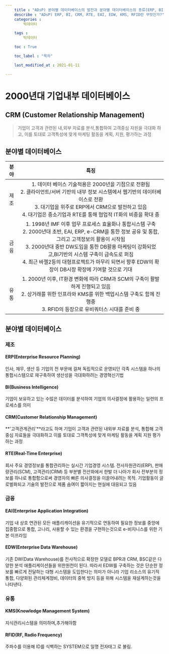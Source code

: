 ```yaml
---
    title : "ADsP) 분야별 데이터베이스의 발전과 분야별 데이터베이스의 종류[ERP, BI, CRM, RTE, EAI, EDW, KMS, RFID]"
    describe : "ADsP) ERP, BI, CRM, RTE, EAI, EDW, KMS, RFID란 무엇인가?"
    categories : 
        빅데이터   

    tags :
        빅데이터

    toc : True

    toc_label : "목차"        

    last_modified_at : 2021-01-11

---
```

# 2000년대 기업내부 데이터베이스

## CRM (Customer Relationship Management)
 > 기업이 고객과 관련된 내,외부 자료를 분석,통합하여 고객중심 자원을 극대화 하고, 이를 토대로 고객특성에 맞게 마케팅 활동을 계획, 지원, 평가하는 과정

## 분야별 데이터베이스
|분야|특징|
|:---------:|:---------:|
|제조|1. 데이터 베이스 기술적용은 2000년을 기점으로 전환됨 <br/> 2. 클라이언트/서버 기반의 내부 정보 시스템에서 웹기반의 데이터베이스로 전환 <br/> 3. 대기업을 위주로 ERP에서 CRM으로 발전하고 있음 <br/> 4. 대기업은 중소기업과 RTE를 통해 협업적 IT화의 비중을 확대 중|
|금융|1. 1998년 IMF 이후 업무 프로세스 효율화나 통합시스템 구축 <br/> 2. 2000년대 초반, EAI, ERP, e-CRM을 통한 정보 공유 및 통합, 그리고 고객정보의 활용이 시작됨 <br/> 3. 2000년대 중반 DW도입을 통한 DB활용 마케팅이 강화되었고,BI기반의 시스템 구축이 급속도로 퍼짐 <br/> 4. 최근 바젤2등의 대형프로젝트가 마무리 되면서 향후 EDW의 확장이 DB시장 확장에 기여할 것으로 기대|
|유통|1. 2000년 이후, IT환경 변화에 따라 CRM과 SCM의 구축이 활발하게 진행되고 있음 <br/> 2. 상거래를 위한 인프라와 KMS를 위한 백업시스템 구축도 함께 진행중 <br/> 3. RFID의 등장으로 유비쿼터스 시대를 준비 중|

## 분야별 데이터베이스
### 제조 
#### ERP(Enterprise Resource Planning)
인사, 재무, 생산 등 기업의 전 부문에 걸쳐 독립적으로 운영되던 각족 시스템을 하나의 통합시스템으로 재구축하여 생산성을 극대화하려는 경영혁신기법
#### BI(Business Intelligence)
 기업이 보유하고 있는 수많은 데이터를 분석하여 기업의 의사결정에 활용하는 일련의 프로세스를 의미

#### CRM(Customer Relationship Management)
 **'고객관계관리'**라고도 하며 기업이 고객과 관련된 내외부 자료를 분석, 통합해 고객중심 자료들을 극대화하고 이를 토대로 그객특성에 맞게 마케팅 활동을 계획 지원 평가하는 과정

#### RTE(Real-Time Enterprise)
 회사 주요 경영정보를 통합관리하는 실시간 기업경영 시스템. 전사자원관리(ERP), 판매량관리(SCM), 고객관리(CRM) 등 부분별 전산화에서 한발 더 나아가 회사 전부분의 정보를 하나로 통합함으로써 경영자의 빠른 의사결정을 이끌어내려는 목적. 기업활동이 글로벌화되고 기술의 발전으로 제품 숨여이 짧아지는 현실에 대응되고 있음
### 금융
#### EAI(Enterprise Application Integration)
 기업 내 상호 연관된 모든 애플리캐이션을 유기적으로 연동하여 필요한 정보를 중앙에 집중함으로 통합, 고나리, 사용할 수 있는 환경을 구현하는것으로 e-비지니스를 위한 기본 이프라임

#### EDW(Enterprise Data Warehouse)
  기존 DW(Data Warehouse)를 전사적으로 확장한 모델로 BPR과 CRM, BSC같은 다양한 분석 애플리케이션들을 위한원천이 된다. 따라서 EDW를 구축하는 것은 단순한 정보를 빠르게 전달하는  대형 시스템을 도입한다는 의미가 아니라 기업 리소스의 유기적 통합, 다양화된 관리체계정비, 데이터의 중복 방지 등을 위해 시스템을 재설계하는것을 나타낸다.
### 유통
#### KMS(Knowledge Management System)
지식관리시스템을 의미하며,추가해야함
#### RFID(RF, Radio Frequency)
주파수를 이용해 ID를 식벽하는 SYSTEM으로 일명 전자태그 로 불림.